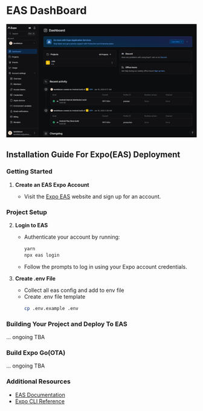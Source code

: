 # EAS DashBoard

![EAS](dashboard.png)

## Installation Guide For Expo(EAS) Deployment

### Getting Started

1. **Create an EAS Expo Account**

   - Visit the [Expo EAS](https://expo.dev/eas) website and sign up for an account.

### Project Setup

2. **Login to EAS**

   - Authenticate your account by running:
     ```bash
     yarn
     npx eas login
     ```
   - Follow the prompts to log in using your Expo account credentials.

3. **Create .env File**

   - Collect all eas config and add to env file
   - Create .env file template
     ```bash
     cp .env.example .env
     ```

### Building Your Project and Deploy To EAS

... ongoing TBA

### Build Expo Go(OTA)
... ongoing TBA

### Additional Resources

- [EAS Documentation](https://docs.expo.dev/eas/)
- [Expo CLI Reference](https://docs.expo.dev/workflow/expo-cli/)
